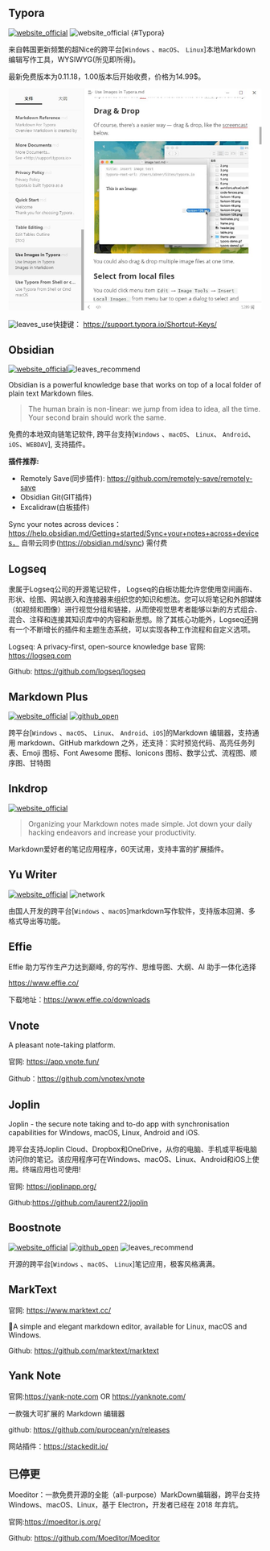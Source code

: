 ## Typora
[![website_official](https://gitbook07.oss-cn-hangzhou.aliyuncs.com/website_official.svg)](https://www.typora.io/) ![website_official](https://gitbook07.oss-cn-hangzhou.aliyuncs.com/money_pay.svg) {#Typora}

来自韩国更新频繁的超Nice的跨平台[`Windows` 、`macOS`、 `Linux`]本地Markdown编辑写作工具，WYSIWYG(所见即所得)。

最新免费版本为0.11.18，1.00版本后开始收费，价格为14.99$。

![Typora](../../.gitbook/assets/z-study-notes-markdown-typora.jpg)

![leaves_use](https://gitbook07.oss-cn-hangzhou.aliyuncs.com/leaves_use.svg)快捷键： https://support.typora.io/Shortcut-Keys/

## Obsidian

 [![website_official](https://gitbook07.oss-cn-hangzhou.aliyuncs.com/website_official.svg)](https://obsidian.md/)![leaves_recommend](https://gitbook07.oss-cn-hangzhou.aliyuncs.com/leaves_rec.svg)

Obsidian is a powerful knowledge base that works on top of a local folder of plain text Markdown files.

> The human brain is non-linear: we jump from idea to idea, all the time. Your second brain should work the same.

免费的本地双向链笔记软件, 跨平台支持[`Windows` 、`macOS`、 `Linux`、 `Android`、`iOS`、`WEBDAV`], 支持插件。

**插件推荐:**

- Remotely Save(同步插件): https://github.com/remotely-save/remotely-save
- Obsidian Git(GIT插件)
- Excalidraw(白板插件)

Sync your notes across devices：https://help.obsidian.md/Getting+started/Sync+your+notes+across+devices， 自带云同步(https://obsidian.md/sync) 需付费

## Logseq

隶属于Logseq公司的开源笔记软件， Logseq的白板功能允许您使用空间画布、形状、绘图、网站嵌入和连接器来组织您的知识和想法。您可以将笔记和外部媒体（如视频和图像）进行视觉分组和链接，从而使视觉思考者能够以新的方式组合、混合、注释和连接其知识库中的内容和新思想。除了其核心功能外，Logseq还拥有一个不断增长的插件和主题生态系统，可以实现各种工作流程和自定义选项。

Logseq: A privacy-first, open-source knowledge base
官网: https://logseq.com

Github: https://github.com/logseq/logseq

## Markdown Plus

[![website_official](https://gitbook07.oss-cn-hangzhou.aliyuncs.com/website_official.svg)](http://tylingsoft.com/markdown-plus/) [![github_open](https://gitbook07.oss-cn-hangzhou.aliyuncs.com/github_open.svg)](https://github.com/tylingsoft/markdown-plus)

跨平台[`Windows` 、`macOS`、 `Linux`、 `Android`、`iOS`]的Markdown 编辑器，支持通用 markdown、GitHub markdown 之外，还支持：实时预览代码、高亮任务列表、Emoji 图标、Font Awesome 图标、Ionicons 图标、数学公式、流程图、顺序图、甘特图

## Inkdrop
[![website_official](https://gitbook07.oss-cn-hangzhou.aliyuncs.com/website_official.svg)](https://www.inkdrop.info/)

> Organizing your Markdown notes made simple.
Jot down your daily hacking endeavors and increase your productivity.

Markdown爱好者的笔记应用程序，60天试用，支持丰富的扩展插件。

## Yu Writer
 [![website_official](https://gitbook07.oss-cn-hangzhou.aliyuncs.com/website_official.svg)](https://ivarptr.github.io/yu-writer.site/) ![network](https://gitbook07.oss-cn-hangzhou.aliyuncs.com/network.svg)

 由国人开发的跨平台[`Windows` 、`macOS`]markdown写作软件，支持版本回溯、多格式导出等功能。

## Effie

Effie 助力写作生产力达到巅峰, 你的写作、思维导图、大纲、AI 助手一体化选择

https://www.effie.co/

下载地址：https://www.effie.co/downloads

## Vnote

A pleasant note-taking platform.

官网: https://app.vnote.fun/

Github：https://github.com/vnotex/vnote

## Joplin

Joplin - the secure note taking and to-do app with synchronisation capabilities for Windows, macOS, Linux, Android and iOS.

跨平台支持Joplin Cloud、Dropbox和OneDrive，从你的电脑、手机或平板电脑访问你的笔记。该应用程序可在Windows、macOS、Linux、Android和iOS上使用。终端应用也可使用!

官网: https://joplinapp.org/

Github:https://github.com/laurent22/joplin

## Boostnote

[![website_official](https://gitbook07.oss-cn-hangzhou.aliyuncs.com/website_official.svg)](https://boostnote.io/) [![github_open](https://gitbook07.oss-cn-hangzhou.aliyuncs.com/github_open.svg)](https://github.com/BoostIO/Boostnote/e) ![leaves_recommend](https://gitbook07.oss-cn-hangzhou.aliyuncs.com/leaves_rec.svg)

开源的跨平台[`Windows` 、`macOS`、 `Linux`]笔记应用，极客风格满满。

## MarkText

官网: https://www.marktext.cc/

📝A simple and elegant markdown editor, available for Linux, macOS and Windows.

Github: https://github.com/marktext/marktext

## Yank Note

官网:https://yank-note.com OR https://yanknote.com/

一款强大可扩展的 Markdown 编辑器

github: https://github.com/purocean/yn/releases

网站插件：https://stackedit.io/

## 已停更

Moeditor：一款免费开源的全能（all-purpose）MarkDown编辑器，跨平台支持 Windows、macOS、Linux，基于 Electron，开发者已经在 2018 年弃坑。

官网:https://moeditor.js.org/

Github: https://github.com/Moeditor/Moeditor